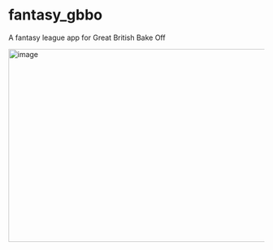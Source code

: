 # fantasy_gbbo
A fantasy league app for Great British Bake Off

<img width="1430" height="379" alt="image" src="https://github.com/user-attachments/assets/34089df2-b520-44ed-b87f-013cdf843909" />

